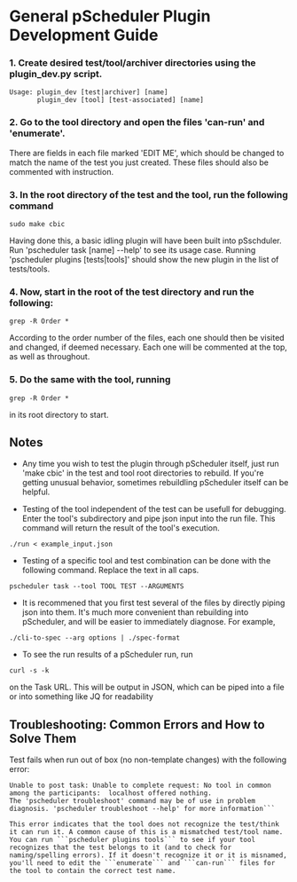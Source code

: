 # General pScheduler Plugin Development Guide ###

### 1. Create desired test/tool/archiver directories using the plugin_dev.py script.

```
Usage: plugin_dev [test|archiver] [name]                                       
       plugin_dev [tool] [test-associated] [name]
```

### 2. Go to the tool directory and open the files 'can-run' and 'enumerate'. 
There are fields in each file marked 'EDIT ME', which should
be changed to match the name of the test you just created. These files
should also be commented with instruction.

### 3. In the root directory of the test and the tool, run the following command
```
sudo make cbic
```
Having done this, a basic idling plugin will have been built into pSschduler.
Run 'pscheduler task [name] --help' to see its usage case. Running 
'pscheduler plugins [tests|tools]' should show the new plugin in the list
of tests/tools.

### 4. Now, start in the root of the test directory and run the following:
```
grep -R Order *
```
According to the order number of the files, each one should then be
visited and changed, if deemed necessary. Each one will be commented
at the top, as well as throughout.

### 5. Do the same with the tool, running 
```
grep -R Order *
```
in its root directory to start.

## Notes

- Any time you wish to test the plugin through pScheduler itself, just
run 'make cbic' in the test and tool root directories to rebuild. If you're
getting unusual behavior, sometimes rebuildling pScheduler itself can be
helpful.

- Testing of the tool independent of the test can be usefull for debugging. Enter the tool's subdirectory and pipe json input into the run file. This command will return the result of the tool's execution.
```
./run < example_input.json 
```

- Testing of a specific tool and test combination can be done with the following command. Replace the text in all caps.
```
pscheduler task --tool TOOL TEST --ARGUMENTS
```

- It is recommened that you first test several of the files by directly
piping json into them. It's much more convenient than rebuilding into
pScheduler, and will be easier to immediately diagnose.
For example, 
```
./cli-to-spec --arg options | ./spec-format
```

- To see the run results of a pScheduler run, run
```
curl -s -k
```
on the Task URL. This will be output in JSON, which can be piped into
a file or into something like JQ for readability

## Troubleshooting: Common Errors and How to Solve Them

Test fails when run out of box (no non-template changes) with the following error:

```Submitting task...
Unable to post task: Unable to complete request: No tool in common among the participants:  localhost offered nothing.
The 'pscheduler troubleshoot' command may be of use in problem
diagnosis. 'pscheduler troubleshoot --help' for more information```

This error indicates that the tool does not recognize the test/think it can run it. A common cause of this is a mismatched test/tool name. You can run ```pscheduler plugins tools``` to see if your tool recognizes that the test belongs to it (and to check for naming/spelling errors). If it doesn't recognize it or it is misnamed, you'll need to edit the ```enumerate``` and ```can-run``` files for the tool to contain the correct test name.
